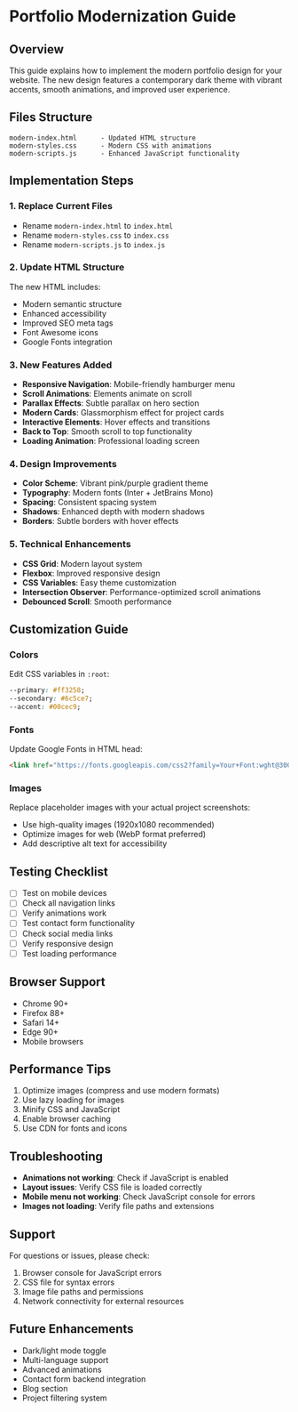 # Portfolio Modernization Guide

## Overview
This guide explains how to implement the modern portfolio design for your website. The new design features a contemporary dark theme with vibrant accents, smooth animations, and improved user experience.

## Files Structure
```
modern-index.html      - Updated HTML structure
modern-styles.css      - Modern CSS with animations
modern-scripts.js      - Enhanced JavaScript functionality
```

## Implementation Steps

### 1. Replace Current Files
- Rename `modern-index.html` to `index.html`
- Rename `modern-styles.css` to `index.css`
- Rename `modern-scripts.js` to `index.js`

### 2. Update HTML Structure
The new HTML includes:
- Modern semantic structure
- Enhanced accessibility
- Improved SEO meta tags
- Font Awesome icons
- Google Fonts integration

### 3. New Features Added
- **Responsive Navigation**: Mobile-friendly hamburger menu
- **Scroll Animations**: Elements animate on scroll
- **Parallax Effects**: Subtle parallax on hero section
- **Modern Cards**: Glassmorphism effect for project cards
- **Interactive Elements**: Hover effects and transitions
- **Back to Top**: Smooth scroll to top functionality
- **Loading Animation**: Professional loading screen

### 4. Design Improvements
- **Color Scheme**: Vibrant pink/purple gradient theme
- **Typography**: Modern fonts (Inter + JetBrains Mono)
- **Spacing**: Consistent spacing system
- **Shadows**: Enhanced depth with modern shadows
- **Borders**: Subtle borders with hover effects

### 5. Technical Enhancements
- **CSS Grid**: Modern layout system
- **Flexbox**: Improved responsive design
- **CSS Variables**: Easy theme customization
- **Intersection Observer**: Performance-optimized scroll animations
- **Debounced Scroll**: Smooth performance

## Customization Guide

### Colors
Edit CSS variables in `:root`:
```css
--primary: #ff3258;
--secondary: #6c5ce7;
--accent: #00cec9;
```

### Fonts
Update Google Fonts in HTML head:
```html
<link href="https://fonts.googleapis.com/css2?family=Your+Font:wght@300;400;500;600;700&display=swap" rel="stylesheet">
```

### Images
Replace placeholder images with your actual project screenshots:
- Use high-quality images (1920x1080 recommended)
- Optimize images for web (WebP format preferred)
- Add descriptive alt text for accessibility

## Testing Checklist
- [ ] Test on mobile devices
- [ ] Check all navigation links
- [ ] Verify animations work
- [ ] Test contact form functionality
- [ ] Check social media links
- [ ] Verify responsive design
- [ ] Test loading performance

## Browser Support
- Chrome 90+
- Firefox 88+
- Safari 14+
- Edge 90+
- Mobile browsers

## Performance Tips
1. Optimize images (compress and use modern formats)
2. Use lazy loading for images
3. Minify CSS and JavaScript
4. Enable browser caching
5. Use CDN for fonts and icons

## Troubleshooting
- **Animations not working**: Check if JavaScript is enabled
- **Layout issues**: Verify CSS file is loaded correctly
- **Mobile menu not working**: Check JavaScript console for errors
- **Images not loading**: Verify file paths and extensions

## Support
For questions or issues, please check:
1. Browser console for JavaScript errors
2. CSS file for syntax errors
3. Image file paths and permissions
4. Network connectivity for external resources

## Future Enhancements
- Dark/light mode toggle
- Multi-language support
- Advanced animations
- Contact form backend integration
- Blog section
- Project filtering system
